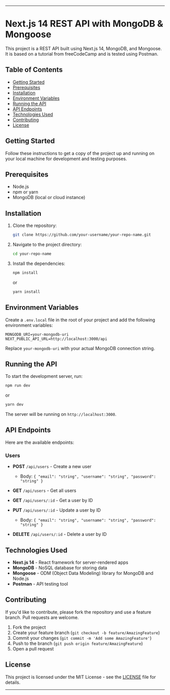 

---

# Next.js 14 REST API with MongoDB & Mongoose

This project is a REST API built using Next.js 14, MongoDB, and Mongoose. It is based on a tutorial from freeCodeCamp and is tested using Postman.

## Table of Contents

- [Getting Started](#getting-started)
- [Prerequisites](#prerequisites)
- [Installation](#installation)
- [Environment Variables](#environment-variables)
- [Running the API](#running-the-api)
- [API Endpoints](#api-endpoints)
- [Technologies Used](#technologies-used)
- [Contributing](#contributing)
- [License](#license)

## Getting Started

Follow these instructions to get a copy of the project up and running on your local machine for development and testing purposes.

## Prerequisites

- Node.js
- npm or yarn
- MongoDB (local or cloud instance)

## Installation

1. Clone the repository:

   ```bash
   git clone https://github.com/your-username/your-repo-name.git
   ```

2. Navigate to the project directory:

   ```bash
   cd your-repo-name
   ```

3. Install the dependencies:

   ```bash
   npm install
   ```

   or

   ```bash
   yarn install
   ```

## Environment Variables

Create a `.env.local` file in the root of your project and add the following environment variables:

```env
MONGODB_URI=your-mongodb-uri
NEXT_PUBLIC_API_URL=http://localhost:3000/api
```

Replace `your-mongodb-uri` with your actual MongoDB connection string.

## Running the API

To start the development server, run:

```bash
npm run dev
```

or

```bash
yarn dev
```

The server will be running on `http://localhost:3000`.

## API Endpoints

Here are the available endpoints:

### Users

- **POST** `/api/users` - Create a new user
  - Body: `{ "email": "string", "username": "string", "password": "string" }`

- **GET** `/api/users` - Get all users

- **GET** `/api/users/:id` - Get a user by ID

- **PUT** `/api/users/:id` - Update a user by ID
  - Body: `{ "email": "string", "username": "string", "password": "string" }`

- **DELETE** `/api/users/:id` - Delete a user by ID

## Technologies Used

- **Next.js 14** - React framework for server-rendered apps
- **MongoDB** - NoSQL database for storing data
- **Mongoose** - ODM (Object Data Modeling) library for MongoDB and Node.js
- **Postman** - API testing tool

## Contributing

If you'd like to contribute, please fork the repository and use a feature branch. Pull requests are welcome.

1. Fork the project
2. Create your feature branch (`git checkout -b feature/AmazingFeature`)
3. Commit your changes (`git commit -m 'Add some AmazingFeature'`)
4. Push to the branch (`git push origin feature/AmazingFeature`)
5. Open a pull request

## License

This project is licensed under the MIT License - see the [LICENSE](LICENSE) file for details.

---

